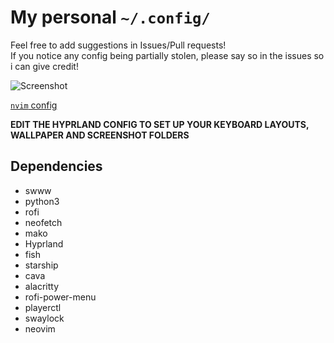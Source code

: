 # My personal `~/.config/`
Feel free to add suggestions in Issues/Pull requests! <br>
If you notice any config being partially stolen, please say so in the issues so i can give credit!

![Screenshot](https://user-images.githubusercontent.com/30912893/200399806-a26ad450-fdf7-46fa-ae5d-00a01726d251.png)


[`nvim` config](https://github.com/demperor-music/nvim-config)

**EDIT THE HYPRLAND CONFIG TO SET UP YOUR KEYBOARD LAYOUTS, WALLPAPER AND SCREENSHOT FOLDERS**

## Dependencies
- swww
- python3
- rofi
- neofetch
- mako
- Hyprland
- fish
- starship
- cava
- alacritty
- rofi-power-menu
- playerctl
- swaylock
- neovim
